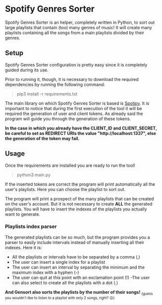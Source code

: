 # Spotify Genres Sorter
Spotify Genres Sorter is an helper, completely written in Python, to sort out large playlists that contain (too) many genres of music! It will create many playlists containing all the songs from a main playlists divided by their genres.

## Setup
Spotify Genres Sorter configuration is pretty easy since it is completely guided during its use. 

Prior to running it, though, it is necessary to download the required dependencies by running the following command:
>pip3 install -r requirements.txt

The main library on which Spotify Genres Sorter is based is [Spotipy](https://github.com/spotipy-dev/spotipy). It is important to notice that during the first execution of the tool it will be required the generation of user and client tokens. As already said the program will guide you through the generation of these tokens.

__In the case in which you already have the CLIENT_ID and CLIENT_SECRET, be careful to set as REDIRECT URIs the value "http://localhost:1337", else the generation of the token may fail.__

## Usage
Once the requirements are installed you are ready to run the tool!
>python3 main.py

If the inserted tokens are correct the program will print automatically all the user's playlists. Here you can choose the playlist to sort out.

The program will print a prospect of the many playlists that can be created on the user's account. But it is not necessary to create __ALL__ the generated playlists. You will have to insert the indexes of the playlists you actually want to generate.

### Playlists index parser
The generated playlists can be so much, but the program provides you a parser to easily include intervals instead of manually inserting all their indexes. Here it is:

- All the playlists or intervals have to be separated by a comma (,)
- The user can insert a single index for a playlist
- The user can insert an interval by separating the minimum and the maximum index with a hyphen (-)
- The user can quit at this point with an exclamation point (!)
-The user can also select to create all the playlists with a dot (.)

__And Gensort also sorts the playlists by the number of their songs!__ <sub>(guess you wouldn't like to listen to a playlist with only 2 songs, right? :wink:)</sub>

